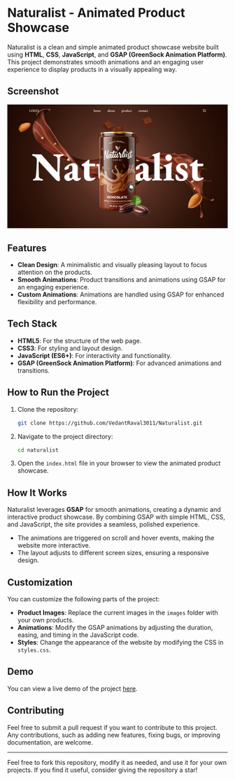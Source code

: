 # Naturalist - Animated Product Showcase

Naturalist is a clean and simple animated product showcase website built using **HTML**, **CSS**, **JavaScript**, and **GSAP (GreenSock Animation Platform)**. This project demonstrates smooth animations and an engaging user experience to display products in a visually appealing way.

## Screenshot
![Demo Screenshot](demo.jpg)

## Features
- **Clean Design**: A minimalistic and visually pleasing layout to focus attention on the products.
- **Smooth Animations**: Product transitions and animations using GSAP for an engaging experience.
- **Custom Animations**: Animations are handled using GSAP for enhanced flexibility and performance.

## Tech Stack
- **HTML5**: For the structure of the web page.
- **CSS3**: For styling and layout design.
- **JavaScript (ES6+)**: For interactivity and functionality.
- **GSAP (GreenSock Animation Platform)**: For advanced animations and transitions.

## How to Run the Project
1. Clone the repository:
   ```bash
   git clone https://github.com/VedantRaval3011/Naturalist.git
   ```
2. Navigate to the project directory:
   ```bash
   cd naturalist
   ```
3. Open the `index.html` file in your browser to view the animated product showcase.

## How It Works
Naturalist leverages **GSAP** for smooth animations, creating a dynamic and interactive product showcase. By combining GSAP with simple HTML, CSS, and JavaScript, the site provides a seamless, polished experience.
- The animations are triggered on scroll and hover events, making the website more interactive.
- The layout adjusts to different screen sizes, ensuring a responsive design.

## Customization
You can customize the following parts of the project:
- **Product Images**: Replace the current images in the `images` folder with your own products.
- **Animations**: Modify the GSAP animations by adjusting the duration, easing, and timing in the JavaScript code.
- **Styles**: Change the appearance of the website by modifying the CSS in `styles.css`.

## Demo
You can view a live demo of the project [here](https://your-live-demo-link.com).

## Contributing
Feel free to submit a pull request if you want to contribute to this project. Any contributions, such as adding new features, fixing bugs, or improving documentation, are welcome.


---
Feel free to fork this repository, modify it as needed, and use it for your own projects. If you find it useful, consider giving the repository a star!
